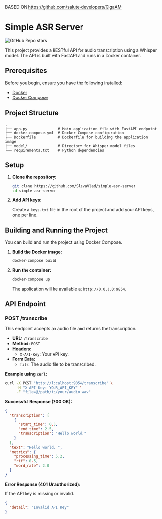 BASED ON https://github.com/salute-developers/GigaAM

# Simple ASR Server

![GitHub Repo stars](https://img.shields.io/github/stars/SlavaVlad/simple-asr-server?style=social)

This project provides a RESTful API for audio transcription using a Whisper model. The API is built with FastAPI and runs in a Docker container.

## Prerequisites

Before you begin, ensure you have the following installed:

*   [Docker](https://docs.docker.com/get-docker/)
*   [Docker Compose](https://docs.docker.com/compose/install/)

## Project Structure

```
.
├── app.py              # Main application file with FastAPI endpoint
├── docker-compose.yml  # Docker Compose configuration
├── Dockerfile          # Dockerfile for building the application image
├── model/              # Directory for Whisper model files
└── requirements.txt    # Python dependencies
```

## Setup

1.  **Clone the repository:**

    ```bash
    git clone https://github.com/SlavaVlad/simple-asr-server
    cd simple-asr-server
    ```
3.  **Add API keys:**

    Create a `keys.txt` file in the root of the project and add your API keys, one per line.

## Building and Running the Project

You can build and run the project using Docker Compose.

1.  **Build the Docker image:**

    ```bash
    docker-compose build
    ```

2.  **Run the container:**

    ```bash
    docker-compose up
    ```

    The application will be available at `http://0.0.0.0:9854`.

## API Endpoint

### POST /transcribe

This endpoint accepts an audio file and returns the transcription.

*   **URL:** `/transcribe`
*   **Method:** `POST`
*   **Headers:**
    *   `X-API-Key`: Your API key.
*   **Form Data:**
    *   `file`: The audio file to be transcribed.

**Example using `curl`:**

```bash
curl -X POST "http://localhost:9854/transcribe" \
     -H "X-API-Key: YOUR_API_KEY" \
     -F "file=@/path/to/your/audio.wav"
```

**Successful Response (200 OK):**

```json
{
  "transcription": [
    {
      "start_time": 0.0,
      "end_time": 2.5,
      "transcription": "Hello world."
    }
  ],
  "text": "Hello world. ",
  "metrics": {
    "processing_time": 5.2,
    "rtf": 0.5,
    "word_rate": 2.0
  }
}
```

**Error Response (401 Unauthorized):**

If the API key is missing or invalid.

```json
{
  "detail": "Invalid API Key"
}
```
